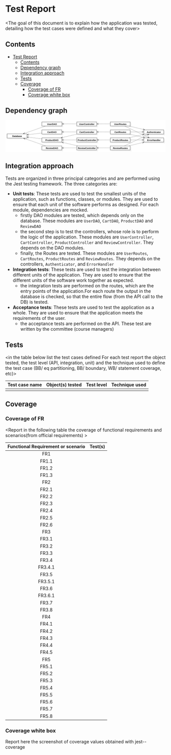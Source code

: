 # Test Report

<The goal of this document is to explain how the application was tested, detailing how the test cases were defined and what they cover>

## Contents

- [Test Report](#test-report)
  - [Contents](#contents)
  - [Dependency graph](#dependency-graph)
  - [Integration approach](#integration-approach)
  - [Tests](#tests)
  - [Coverage](#coverage)
    - [Coverage of FR](#coverage-of-fr)
    - [Coverage white box](#coverage-white-box)

## Dependency graph

![Dependency graph](./assets/test_report/DependencyGraph.svg)

## Integration approach

Tests are organized in three principal categories and are performed using the Jest testing framework.
The three categories are:

- **Unit tests**: These tests are used to test the smallest units of the application, such as functions, classes, or modules. They are used to ensure that each unit of the software performs as designed. For each module, dependencies are mocked.
  - firstly DAO modules are tested, which depends only on the database. These modules are `UserDAO`, `CartDAO`, `ProductDAO` and `ReviewDAO`
  - the second step is to test the controllers, whose role is to perform the logic of the application. These modules are `UserController`, `CartController`, `ProductController` and `ReviewController`. They depends on the DAO modules.
  - finally, the Routes are tested. These modules are `UserRoutes`, `CartRoutes`, `ProductRoutes` and `ReviewRoutes`. They depends on the controllers, `Authenticator`, and `ErrorHandler`
- **Integration tests**: These tests are used to test the integration between different units of the application. They are used to ensure that the different units of the software work together as expected.
  - the integration tests are performed on the routes, which are the entry points of the application.For each route the output in the database is checked, so that the entire flow (from the API call to the DB) is tested.
- **Acceptance tests**: These tests are used to test the application as a whole. They are used to ensure that the application meets the requirements of the user.
  - the acceptance tests are performed on the API. These test are written by the committee (course managers)

## Tests

<in the table below list the test cases defined For each test report the object tested, the test level (API, integration, unit) and the technique used to define the test case (BB/ eq partitioning, BB/ boundary, WB/ statement coverage, etc)> <split the table if needed>

| Test case name | Object(s) tested | Test level | Technique used |
| :------------: | :--------------: | :--------: | :------------: |
|                |                  |            |                |

## Coverage

### Coverage of FR

<Report in the following table the coverage of functional requirements and scenarios(from official requirements) >

| Functional Requirement or scenario | Test(s) |
| :--------------------------------: | :-----: |
|                FR1                 |         |
|               FR1.1                |         |
|               FR1.2                |         |
|               FR1.3                |         |
|                FR2                 |         |
|               FR2.1                |         |
|               FR2.2                |         |
|               FR2.3                |         |
|               FR2.4                |         |
|               FR2.5                |         |
|               FR2.6                |         |
|                FR3                 |         |
|               FR3.1                |         |
|               FR3.2                |         |
|               FR3.3                |         |
|               FR3.4                |         |
|              FR3.4.1               |         |
|               FR3.5                |         |
|              FR3.5.1               |         |
|               FR3.6                |         |
|              FR3.6.1               |         |
|               FR3.7                |         |
|               FR3.8                |         |
|                FR4                 |         |
|               FR4.1                |         |
|               FR4.2                |         |
|               FR4.3                |         |
|               FR4.4                |         |
|               FR4.5                |         |
|                FR5                 |         |
|               FR5.1                |         |
|               FR5.2                |         |
|               FR5.3                |         |
|               FR5.4                |         |
|               FR5.5                |         |
|               FR5.6                |         |
|               FR5.7                |         |
|               FR5.8                |         |

### Coverage white box

Report here the screenshot of coverage values obtained with jest-- coverage

